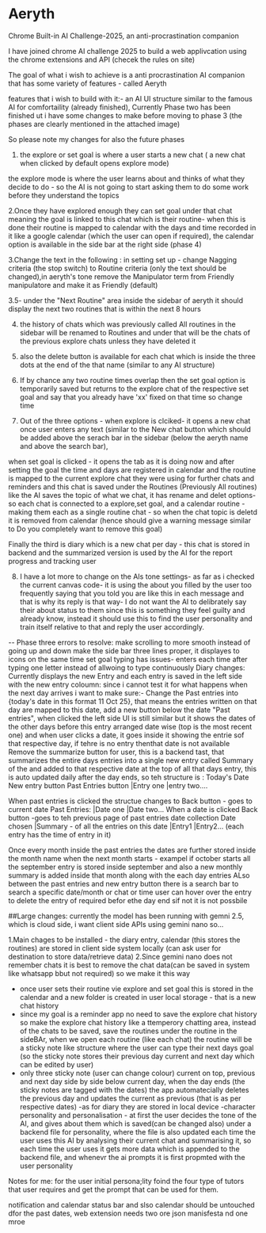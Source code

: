 # Aeryth
Chrome Built-in AI Challenge-2025, an anti-procrastination companion


I have joined chrome AI challenge 2025 to build a web applivcation using the chrome extensions and API (checek the rules on site)

The goal of what i wish to achieve is a anti procrastination AI companion that has some variety of features - called Aeryth

features that i wish to build with it:- an AI UI structure similar to the famous AI for comfortaility (already finished), Currently Phase two has been finished ut i have some changes to make before moving to phase 3 (the phases are clearly mentioned in the attached image)

So please note my changes for also the future phases 

 1. the explore or set goal is where a user starts a new chat ( a new chat when clicked by default opens explore mode) 

 the explore mode is where the user learns about and thinks of what they decide to do - so the AI is not going to start asking them to do some work before they understand the topics 

 2.Once they have explored enough they can set goal under that chat meaning the goal is linked to this chat which is their routine- when this is done their routine is mapped to calendar with the days and time recorded in it like a google calendar (which the user can open if required), the calendar option is available in the side bar at the right side (phase 4)

 3.Change the text in the following : in setting set up - change  Nagging criteria (the stop switch) to Routine criteria (only the text should be changed),in aeryth's tone remove the Manipulator term from Friendly manipulatore and make it as Friendly (default)

3.5- under the "Next Routine" area inside the sidebar of aeryth it should display the next two routines that is within the next 8 hours 



 4. the history of chats which was previously called All routines in the sidebar will be renamed to Routines and under that will be the chats of the previous explore chats unless they have deleted it 

 5. also the delete button is available for each chat which is inside the three dots at the end of the that name (similar to any AI structure) 

 6. If by chance any two routine times overlap then the set goal option is temporarily saved but returns to the explore chat of the respective set goal and say that you already have 'xx' fixed on that time so change time

7. Out of the three options - when explore is clciked- it opens a new chat once user enters any text (similar to the New chat button which should be added above the serach bar in the sidebar (below the aeryth name and above the search bar),

when set goal is clicked - it opens the tab as it is doing now and after setting the goal the time and days are registered in calendar and the routine is mapped to the current explore chat they were using for further chats and reminders and this chat is saved under the Routines (Previously All routines) like the AI saves the topic of what we chat, it has rename and delet options- so each chat is connected to a explore,set goal, and a calendar routine - making them each as a single routine chat - so when the chat topic is deletd it is removed from calendar (hence should give a warning message similar to Do you completely want to remove this goal)

Finally the third is diary which is a new chat per day - this chat is stored in backend and the summarized version is used by the AI for the report progress and tracking user 

8. I have a lot more to change on the AIs tone settings- as far as i checked the current canvas code- it is using the about you filled by the user too frequently saying that you told you are like this in each message and that is why its reply is that way- I do not want the AI to delibrately say their about status to them since this is something they feel guilty and already know, instead it should use this to find the user personality and train itself relative to that and reply the user accordingly.

-- Phase three errors to resolve:
make scrolling to more smooth instead of going up and down
make the side bar three lines proper, it displayes to icons on the same time
set goal typing has issues- enters each time after typing one letter instead of allwoing to type continuously
Diary changes:
Currently displays the new Entry and each entry is saved in the left side with the new entry coloumn: since i cannot test it for what happens when the next day arrives i want to make sure:- 
Change the Past entries into {today's date in this format 11 Oct 25}, that means the entries written on that day are mapped to this date, add a new button below the date "Past entries", when clicked the left side UI is still similar but it shows the dates of the other days before this entry arranged date wise (top is the most recent one) and when user clicks a date, it goes inside it showing the entrie sof that respective day, if tehre is no entry thenthat date is not available
Remove the summarize button for user, this is a backend tast, that summarizes the entire days entries into a single new entry called Summary of the and added to that respective date at the top of all that days entry, this is auto updated daily after the day ends, so teh structure is :
Today's Date
New entry button
Past Entries button
|Entry one
|entry two....

When past entries is clicked the structue changes to
Back button - goes to current date
Past Entries:
|Date one
|Date two...
When a date is clicked 
Back button -goes to teh previous page of past entries date collection
Date chosen
|Summary - of all the entries on this date
|Entry1
|Entry2... (each entry has the time of entry in it)

Once every month inside the past entries the dates are further stored inside the month name when the next month starts - exampel if october starts all the september entry is stored inside september and also a new monthly summary is added inside that month along with the each day entries
ALso between the past entries and new entry button there is a search bar to search a specific date/month or chat or time
user can hover over the entry to delete the entry of required befor ethe day end sif not it is not possbile


##Large changes: currently the model has been running with gemni 2.5, which is cloud side, i want client side APIs using gemini nano so...

1.Main chages to be installed - the diary entry, calendar (this stores the routines) are stored in client side system locally (can ask user for destination to store data/retrieve data)
2.Since gemini nano does not remember chats it is best to remove the chat data(can be saved in system like whatsapp bbut not required) so we make it this way 
- once user sets their routine vie explore and set goal this is stored in the calendar and a new folder is created in user local storage - that is a new chat history
- since my goal is a reminder app no need to save the explore chat history so make the explore chat history like a ttemperory chatting area, instead of the chats to be saved, save the routines under the routine in the sideBAr, when we open each routine (like each chat) the routine will be a sticky note like structure where the user can type their next days goal (so the sticky note stores their previous day current and next day which can be edited by user)
- only three sticky note (user can change colour) current on top, previous and next day side by side below current day, when the day ends (the sticky notes are tagged with the dates) the app automatecially deletes the previous day and updates the current as previous (that is as per respective dates)
-as for diary they are stored in local device
-character personality and personalisation - at first the user decides the tone of the AI, and gives about them which is saved(can be changed also) under a backend file for personality, where the file is also updated each time the user uses this AI by analysing their current chat and summarising it, so each time the user uses it gets more data which is appended to the backend file, and whenevr the ai prompts it is first propmted with the user personality

Notes for me:
for the user initial persona;lity foind the four type of tutors that user requires and get the prompt that can be used for them.

notification and calendar status bar and slso calendar should be untouched dfor the past dates, web extension needs two ore json manisfesta nd one mroe